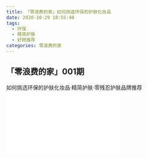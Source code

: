 ```yaml
---
title: 「零浪费的家」如何挑选环保的护肤化妆品
date: 2020-10-29 18:55:40
tags:
  - 环保
  - 精简护肤
  - 好物推荐
categories: 零浪费的家
---
```


## 「零浪费的家」001期

如何挑选环保的护肤化妆品·精简护肤·零残忍护肤品牌推荐

<iframe src="//player.bilibili.com/player.html?aid=415055394&bvid=BV1hV411y7NW&cid=250812510&page=1" scrolling="no" border="0" frameborder="no" framespacing="0" allowfullscreen="true"> </iframe>
